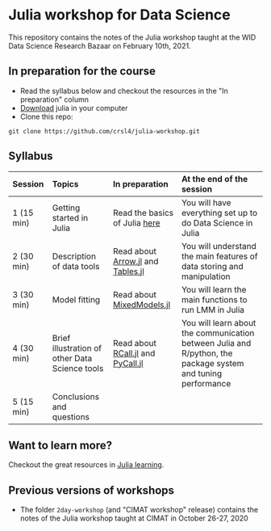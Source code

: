 # Julia workshop for Data Science

This repository contains the notes of the Julia workshop taught at the WID Data Science Research Bazaar on February 10th, 2021.

## In preparation for the course
- Read the syllabus below and checkout the resources in the "In preparation" column
- [Download](https://julialang.org/) julia in your computer
- Clone this repo:
```shell
git clone https://github.com/crsl4/julia-workshop.git
```

## Syllabus

| Session     | Topics | In preparation     | At the end of the session |
| :---        |    :---  |  :--- | :--- |
| 1 (15 min) | Getting started in Julia | Read the basics of Julia [here](https://learnxinyminutes.com/docs/julia/) | You will have everything set up to do Data Science in Julia |
| 2 (30 min) | Description of data tools | Read about [Arrow.jl](https://github.com/JuliaData/Arrow.jl) and [Tables.jl](https://github.com/JuliaData/Tables.jl) | You will understand the main features of data storing and manipulation |
| 3 (30 min) | Model fitting | Read about [MixedModels.jl](https://github.com/JuliaStats/MixedModels.jl)  | You will learn the main functions to run LMM in Julia |
| 4 (30 min) | Brief illustration of other Data Science tools | Read about [RCall.jl](https://github.com/JuliaInterop/RCall.jl) and [PyCall.jl](https://github.com/JuliaPy/PyCall.jl)  | You will learn about the communication between Julia and R/python, the package system and tuning performance |
| 5 (15 min) | Conclusions and questions |   |  |



## Want to learn more?

Checkout the great resources in [Julia learning](https://julialang.org/learning/).

## Previous versions of workshops

- The folder `2day-workshop` (and "CIMAT workshop" release) contains the notes of the Julia workshop taught at CIMAT in October 26-27, 2020